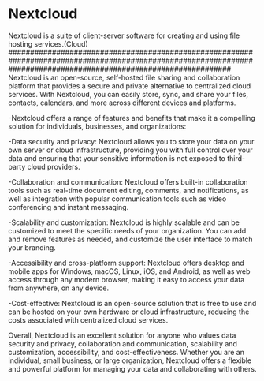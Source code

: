 # Nextcloud
Nextcloud is a suite of client-server software for creating and using file hosting services.(Cloud)
###################################################################################################################################################################
Nextcloud is an open-source, self-hosted file sharing and collaboration platform that provides a secure and private alternative to centralized cloud services. With Nextcloud, you can easily store, sync, and share your files, contacts, calendars, and more across different devices and platforms.

-Nextcloud offers a range of features and benefits that make it a compelling solution for individuals, businesses, and organizations:

-Data security and privacy: Nextcloud allows you to store your data on your own server or cloud infrastructure, providing you with full control over your data and ensuring that your sensitive information is not exposed to third-party cloud providers.

-Collaboration and communication: Nextcloud offers built-in collaboration tools such as real-time document editing, comments, and notifications, as well as integration with popular communication tools such as video conferencing and instant messaging.

-Scalability and customization: Nextcloud is highly scalable and can be customized to meet the specific needs of your organization. You can add and remove features as needed, and customize the user interface to match your branding.

-Accessibility and cross-platform support: Nextcloud offers desktop and mobile apps for Windows, macOS, Linux, iOS, and Android, as well as web access through any modern browser, making it easy to access your data from anywhere, on any device.

-Cost-effective: Nextcloud is an open-source solution that is free to use and can be hosted on your own hardware or cloud infrastructure, reducing the costs associated with centralized cloud services.

Overall, Nextcloud is an excellent solution for anyone who values data security and privacy, collaboration and communication, scalability and customization, accessibility, and cost-effectiveness. Whether you are an individual, small business, or large organization, Nextcloud offers a flexible and powerful platform for managing your data and collaborating with others.
